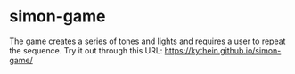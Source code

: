 # simon-game


The game creates a series of tones and lights and requires a user to repeat the sequence. 
Try it out through this URL: https://kythein.github.io/simon-game/
